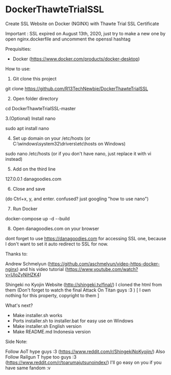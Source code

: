 # DockerThawteTrialSSL
Create SSL Website on Docker (NGINX) with Thawte Trial SSL Certificate

Important : SSL expired on August 13th, 2020, just try to make a new one by open nginx.dockerfile and uncomment the openssl hashtag

Prequisities:

- Docker (https://www.docker.com/products/docker-desktop)

How to use:

1. Git clone this project 

git clone https://github.com/R13TechNewbie/DockerThawteTrialSSL

2. Open folder directory

cd DockerThawteTrialSSL-master

3.(Optional) Install nano

sudo apt install nano

4. Set up domain on your /etc/hosts (or C:\windows\system32\drivers\etc\hosts on Windows)

sudo nano /etc/hosts (or if you don't have nano, just replace it with vi instead)

5. Add on the third line

127.0.0.1	danagoodies.com

6. Close and save

(do Ctrl+x, y, and enter. confused? just googling "how to use nano")

7. Run Docker

docker-compose up -d --build

8. Open danagoodies.com on your browser

dont forget to use https://danagoodies.com for accessing SSL one, because I don't want to set it auto redirect to SSL for now. 


Thanks to:

Andrew Schmelyun (https://github.com/aschmelyun/video-https-docker-nginx) and his video tutorial (https://www.youtube.com/watch?v=UloZyNiHZK4)

Shingeki no Kyojin Website (http://shingeki.tv/final/) I cloned the html from them (Don't forget to watch the final Attack On Titan guys :3 ) [ I own nothing for this property, copyright to them ]

What's next?

- Make installer.sh works
- Ports installer.sh to installer.bat for easy use on Windows
- Make installer.sh English version
- Make README.md Indonesia version

Side Note:

Follow AoT hype guys :3 (https://www.reddit.com/r/ShingekiNoKyojin/)
Also Follow Railgun T hype too guys :3 (https://www.reddit.com/r/toarumajutsunoindex/)
I'll go easy on you if you have same fandom :v
